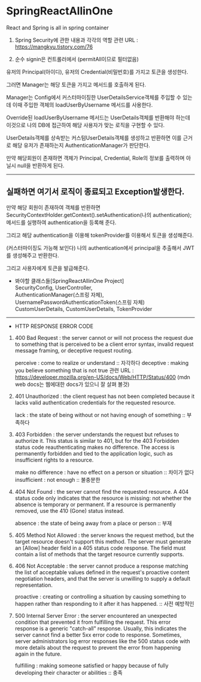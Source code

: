 # SpringReactAllinOne
React and Spring is all in spring container

1. Spring Security에 관한 내용과 각각의 역할
	관련 URL : https://mangkyu.tistory.com/76

2. 순수 signin은 컨트롤러에서 (permitAll이므로 필터없음)

유저의 Principal(아이디), 유저의 Credential(비밀번호)를 가지고 토큰을 생성한다.

그러면 Manager는 해당 토큰을 가지고 메서드를 호출하게 된다.

Manager는 Config에서 커스터마이징한 UserDetailsService객체를 주입할 수 있는데
이때 주입한 객체의 loadUserByUsername 메서드를 사용한다.

Override된 loadUserByUsername 메서드는 UserDetails객체를 반환해야 하는데
이것으로 나의 DB에 접근하여 해당 사용자가 맞는 로직을 구현할 수 있다.

UserDetails객체를 상속받는 커스텀UserDetails객체를 생성하고 반환하면
이를 근거로 해당 유저가 존재하는지 AuthenticationManager가 판단한다.

만약 해당회원이 존재하면 객체가 Principal, Credential, Role의 정보를 출력하며
아닐시 null을 반환하게 된다.

-----------------------------------------------------------
실패하면 여기서 로직이 종료되고 Exception발생한다.
-----------------------------------------------------------

만약 해당 회원이 존재하여 객체를 반환하면 
SecurityContextHolder.getContext().setAuthentication(나의 authentication);
메서드를 실행하여 authentication을 등록해 준다.

그리고 해당 authentication을 이용해 tokenProvider를 이용해서
토큰을 생성해준다. 

(커스터마이징도 가능해 보인다)
나의 authentication에서 principal을 추출해서 JWT를 생성해주고 반환한다. 

그리고 사용자에게 토큰을 발급해준다.

* 봐야할 클래스들[SpringReactAllinOne Project]   
SecurityConfig, UserController,   
AuthenticationManager(스프링 자체),   
UsernamePasswordAuthenticationToken(스프링 자체)  
CustomUserDetails, CustomUserDetails, TokenProvider

-----------------------------------------------------------

* HTTP RESPONSE ERROR CODE
1. 400 Bad Request
   : the server cannot or will not process the request due to
   something that is perceived to be a client error syntax,
   invalid request message framing, or deceptive request routing.

   perceive : come to realize or understand :: 자각하다
   deceptive : making you believe something that is not true
   관련 URL : https://developer.mozilla.org/en-US/docs/Web/HTTP/Status/400
   (mdn web docs는 웹에대한 docs가 있으니 잘 살펴 볼것)

2. 401 Unauthorized
   : the client request has not been completed because it lacks
   valid authentication credentials for the requested resource.

   lack : the state of being without or not having enough of something
   :: 부족하다

3. 403 Forbidden
   : the server understands the request but refuses to authorize it.
   This status is similar to 401, but for the 403 Forbidden status code
   reauthenticating makes no difference.
   The access is permanently forbidden and tied to the application logic,
   such as insufficient rights to a resource.

   make no difference : have no effect on a person or situation
   :: 차이가 없다
   insufficient : not enough :: 불충분한

4. 404 Not Found
   : the server cannot find the requested resource.
   A 404 status code only indicates that the resource is missing: not whether
   the absence is temporary or permanent.
   If a resource is permanently removed, use the 410 (Gone) status instead.

   absence : the state of being away from a place or person :: 부재

5. 405 Method Not Allowed
   : the server knows the request method, but the target resource
   doesn't support this method.
   The server must generate an [Allow] header field in a 405 status code
   response.
   The field must contain a list of methods that the target resource
   currently supports.

6. 406 Not Acceptable
   : the server cannot produce a response matching the list of
   acceptable values defined in the request's proactive content
   negotiation headers, and that the server is unwilling to supply
   a default representation.

   proactive : creating or controlling a situation by causing something
   to happen rather than responding to it after it has happened.
   :: 사전 예방적인

7. 500 Internal Server Error
   : the server encountered an unexpected condition that prevented it
   from fulfilling the request.
   This error response is a generic "catch-all" response. Usually, this
   indicates the server cannot find a better 5xx error code to response.
   Sometimes, server administrators log error responses like the 500
   status code with more details about the request to prevent the error
   from happening again in the future.

   fulfilling : making someone satisfied or happy because of fully
   developing their character or abilities :: 충족